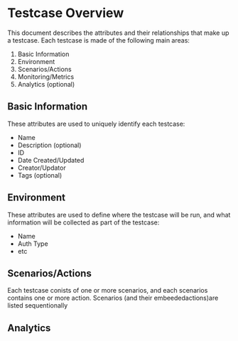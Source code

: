 # Testcase Overview
This document describes the attributes and their relationships that make up a testcase.  Each testcase is made of the following main areas:

1. Basic Information
2. Environment
3. Scenarios/Actions
4. Monitoring/Metrics
5. Analytics (optional)

## Basic Information
These attributes are used to uniquely identify each testcase:

- Name
- Description (optional)
- ID
- Date Created/Updated
- Creator/Updator
- Tags (optional)

## Environment
These attributes are used to define where the testcase will be run, and what information will be collected as part of the testcase:
- Name
- Auth Type
- etc

## Scenarios/Actions
Each testcase conists of one or more scenarios, and each scenarios contains one or more action. Scenarios (and their embeededactions)are listed sequentionally 

## Analytics